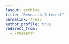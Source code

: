 ```yaml
---
layout: archive
title: "Research Interest"
permalink: /res/
author_profile: true
redirect_from:
  - /research
---
```


